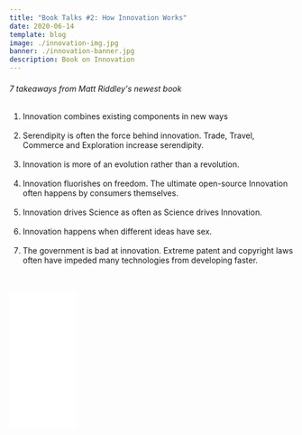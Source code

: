 ```yaml
---
title: "Book Talks #2: How Innovation Works"
date: 2020-06-14
template: blog
image: ./innovation-img.jpg
banner: ./innovation-banner.jpg
description: Book on Innovation
---
```


<h6> 7 takeaways from Matt Riddley's newest book </h6>

1. Innovation combines existing components in new ways
   <br>
   <br>
2. Serendipity is often the force behind innovation. Trade, Travel, Commerce and Exploration increase serendipity.
   <br>
   <br>
3. Innovation is more of an evolution rather than a revolution.
   <br>
   <br>
4. Innovation fluorishes on freedom. The ultimate open-source Innovation often happens by consumers themselves.
   <br>
   <br>
5. Innovation drives Science as often as Science drives Innovation.
   <br>
   <br>
6. Innovation happens when different ideas have sex.
   <br>
   <br>
7. The government is bad at innovation. Extreme patent and copyright laws often have impeded many technologies from developing faster.

<br>
<br>

<iframe style="width:120px;height:240px;" marginwidth="0" marginheight="0" scrolling="no" frameborder="0" src="//ws-na.amazon-adsystem.com/widgets/q?ServiceVersion=20070822&OneJS=1&Operation=GetAdHtml&MarketPlace=US&source=ac&ref=qf_sp_asin_til&ad_type=product_link&tracking_id=johangace08-20&marketplace=amazon&region=US&placement=0062916599&asins=0062916599&linkId=63db668141aca2fdad5fdae2bfe82f4c&show_border=false&link_opens_in_new_window=false&price_color=333333&title_color=0f7bba&bg_color=ffffff">
    </iframe>
